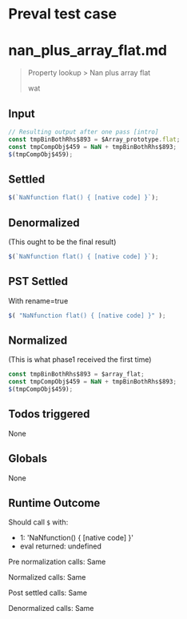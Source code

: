 # Preval test case

# nan_plus_array_flat.md

> Property lookup > Nan plus array flat
>
> wat

## Input

`````js filename=intro
// Resulting output after one pass [intro]
const tmpBinBothRhs$893 = $Array_prototype.flat;
const tmpCompObj$459 = NaN + tmpBinBothRhs$893;
$(tmpCompObj$459);
`````


## Settled


`````js filename=intro
$(`NaNfunction flat() { [native code] }`);
`````


## Denormalized
(This ought to be the final result)

`````js filename=intro
$(`NaNfunction flat() { [native code] }`);
`````


## PST Settled
With rename=true

`````js filename=intro
$( "NaNfunction flat() { [native code] }" );
`````


## Normalized
(This is what phase1 received the first time)

`````js filename=intro
const tmpBinBothRhs$893 = $array_flat;
const tmpCompObj$459 = NaN + tmpBinBothRhs$893;
$(tmpCompObj$459);
`````


## Todos triggered


None


## Globals


None


## Runtime Outcome


Should call `$` with:
 - 1: 'NaNfunction() { [native code] }'
 - eval returned: undefined

Pre normalization calls: Same

Normalized calls: Same

Post settled calls: Same

Denormalized calls: Same
